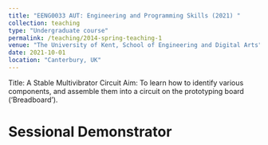 ```yaml
---
title: "EENG0033 AUT: Engineering and Programming Skills (2021) "
collection: teaching
type: "Undergraduate course"
permalink: /teaching/2014-spring-teaching-1
venue: "The University of Kent, School of Engineering and Digital Arts"
date: 2021-10-01
location: "Canterbury, UK"
---
```


Title: A Stable Multivibrator Circuit
Aim: To learn how to identify various components, and assemble them into a circuit on the prototyping board (‘Breadboard’).

Sessional Demonstrator
======

